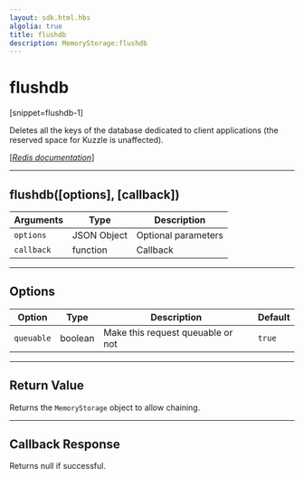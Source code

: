 ```yaml
---
layout: sdk.html.hbs
algolia: true
title: flushdb
description: MemoryStorage:flushdb
---
```

  

# flushdb
[snippet=flushdb-1]

Deletes all the keys of the database dedicated to client applications (the reserved space for Kuzzle is unaffected).

[[_Redis documentation_]](https://redis.io/commands/flushdb)

---

## flushdb([options], [callback])

| Arguments | Type | Description |
|---------------|---------|----------------------------------------|
| `options` | JSON Object | Optional parameters |
| `callback` | function | Callback |

---

## Options

| Option | Type | Description | Default |
|---------------|---------|----------------------------------------|---------|
| `queuable` | boolean | Make this request queuable or not  | ``true`` |

---

## Return Value

Returns the `MemoryStorage` object to allow chaining.

---

## Callback Response

Returns null if successful.
